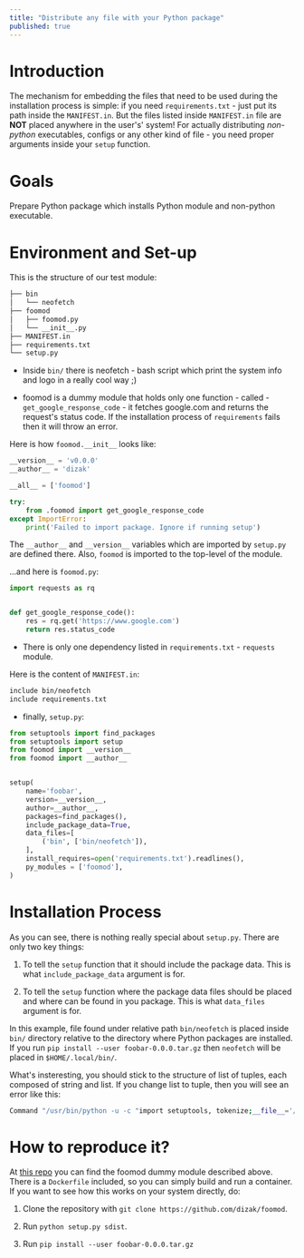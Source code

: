 ```yaml
---
title: "Distribute any file with your Python package"
published: true
---
```


# Introduction

The mechanism for embedding the files that need to be used during the installation process is simple:
if you need ```requirements.txt``` - just put its path inside the ```MANIFEST.in```.
But the files listed inside ```MANIFEST.in``` file are **NOT** placed anywhere in the user's' system!
For actually distributing *non-python* executables, configs or any other kind of file - you need proper arguments inside your ```setup``` function.

# Goals

Prepare Python package which installs Python module and non-python executable.

# Environment and Set-up

This is the structure of our test module:

```bash
├── bin
│   └── neofetch
├── foomod
│   ├── foomod.py
│   └── __init__.py
├── MANIFEST.in
├── requirements.txt
└── setup.py
```

- Inside ```bin/``` there is neofetch - bash script which print the system info and logo in a really cool way ;)

- foomod is a dummy module that holds only one function - called - ```get_google_response_code``` - it fetches google.com and returns the request's status code.
If the installation process of ```requirements``` fails then it will throw an error.

Here is how ```foomod.__init__``` looks like:

```python
__version__ = 'v0.0.0'
__author__ = 'dizak'

__all__ = ['foomod']

try:
    from .foomod import get_google_response_code
except ImportError:
    print('Failed to import package. Ignore if running setup')
```

The  ```__author__``` and ```__version__``` variables which are imported by ```setup.py``` are defined there.
Also, ```foomod``` is imported to the top-level of the module.

...and here is ```foomod.py```:

```python
import requests as rq


def get_google_response_code():
    res = rq.get('https://www.google.com')
    return res.status_code
```

- There is only one dependency listed in ```requirements.txt``` - ```requests``` module.

Here is the content of ```MANIFEST.in```:

```bash
include bin/neofetch
include requirements.txt
```

- finally, ```setup.py```:

```python
from setuptools import find_packages
from setuptools import setup
from foomod import __version__
from foomod import __author__


setup(
    name='foobar',
    version=__version__,
    author=__author__,
    packages=find_packages(),
    include_package_data=True,
    data_files=[
        ('bin', ['bin/neofetch']),
    ],
    install_requires=open('requirements.txt').readlines(),
    py_modules = ['foomod'],
)
```


# Installation Process

As you can see, there is nothing really special about ```setup.py```.
There are only two key things:

1. To tell the ```setup``` function that it should include the package data.
This is what ```include_package_data``` argument is for.

2. To tell the ```setup``` function where the package data files should be placed and where can be found in you package.
This is what ```data_files``` argument is for.

In this example, file found under relative path ```bin/neofetch``` is placed inside ```bin/``` directory relative to the directory where Python packages are installed.
If you run ```pip install --user foobar-0.0.0.tar.gz``` then ```neofetch``` will be placed in ```$HOME/.local/bin/```.

What's insteresting, you should stick to the structure of list of tuples, each composed of string and list. If you change list to tuple, then you will see an error like this:

```bash
Command "/usr/bin/python -u -c "import setuptools, tokenize;__file__='/tmp/pip-req-build-V3a4S3/setup.py';f=getattr(tokenize, 'open', open)(__file__);code=f.read().replace('\r\n', '\n');f.close();exec(compile(code, __file__, 'exec'))" install --record /tmp/pip-record-RvSfQT/install-record.txt --single-version-externally-managed --compile --user --prefix=" failed with error code 1 in /tmp/pip-req-build-V3a4S3/
```

# How to reproduce it?

At [this repo](https://github.com/dizak/foomod) you can find the foomod dummy module described above.
There is a ```Dockerfile``` included, so you can simply build and run a container.
If you want to see how this works on your system directly, do:

1. Clone the repository with ```git clone https://github.com/dizak/foomod```.

1. Run ```python setup.py sdist```.

1. Run ```pip install --user foobar-0.0.0.tar.gz```
